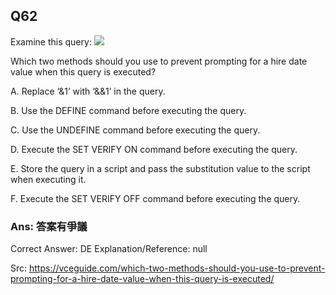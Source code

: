 ## Q62

Examine this query:
![](img/i062-1.png)

Which two methods should you use to prevent prompting for a hire date value when this query is executed?

A. Replace ‘&1’ with ‘&&1’ in the query.

B. Use the DEFINE command before executing the query.

C. Use the UNDEFINE command before executing the query.

D. Execute the SET VERIFY ON command before executing the query.

E. Store the query in a script and pass the substitution value to the script when executing it.

F. Execute the SET VERIFY OFF command before executing the query.

### Ans:  **答案有爭議**

Correct Answer: DE
Explanation/Reference: null

Src: https://vceguide.com/which-two-methods-should-you-use-to-prevent-prompting-for-a-hire-date-value-when-this-query-is-executed/